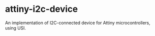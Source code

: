 # attiny-i2c-device
An implementation of I2C-connected device for Attiny microcontrollers, using USI.
